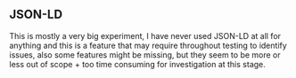 ## JSON-LD

This is mostly a very big experiment, I have never used JSON-LD
at all for anything and this is a feature that may require
throughout testing to identify issues, also some features might be missing, but they seem to be more or less out of scope + too time consuming for investigation at this stage.
